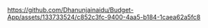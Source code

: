 

https://github.com/Dhanunjainaidu/Budget-App/assets/133733524/c852c3fc-9400-4aa5-b184-1caea62a5fc8

